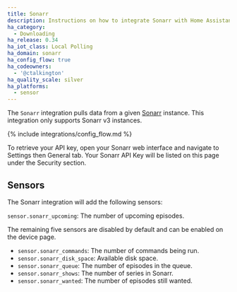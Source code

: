 ```yaml
---
title: Sonarr
description: Instructions on how to integrate Sonarr with Home Assistant
ha_category:
  - Downloading
ha_release: 0.34
ha_iot_class: Local Polling
ha_domain: sonarr
ha_config_flow: true
ha_codeowners:
  - '@ctalkington'
ha_quality_scale: silver
ha_platforms:
  - sensor
---
```


The `Sonarr` integration pulls data from a given [Sonarr](https://sonarr.tv/) instance. This integration only supports Sonarr v3 instances.

{% include integrations/config_flow.md %}

To retrieve your API key, open your Sonarr web interface and navigate to Settings then General tab. Your Sonarr API Key will be listed on this page under the Security section.

## Sensors

The Sonarr integration will add the following sensors:

`sensor.sonarr_upcoming`: The number of upcoming episodes.

The remaining five sensors are disabled by default and can be enabled on the device page.

- `sensor.sonarr_commands`: The number of commands being run.
- `sensor.sonarr_disk_space`: Available disk space.
- `sensor.sonarr_queue`: The number of episodes in the queue.
- `sensor.sonarr_shows`: The number of series in Sonarr.
- `sensor.sonarr_wanted`: The number of episodes still wanted.
